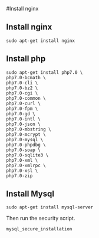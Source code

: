 #Install nginx

## Install nginx
```
sudo apt-get install nginx
```

## Install php
```
sudo apt-get install php7.0 \
php7.0-bcmath \
php7.0-cli \
php7.0-bz2 \
php7.0-cgi \
php7.0-common \
php7.0-curl \
php7.0-fpm \
php7.0-gd \
php7.0-intl \
php7.0-json \
php7.0-mbstring \
php7.0-mcrypt \
php7.0-mysql \
php7.0-phpdbg \
php7.0-soap \
php7.0-sqlite3 \
php7.0-xml \
php7.0-xmlrpc \
php7.0-xsl \
php7.0-zip
```

## Install Mysql
```
sudo apt-get install mysql-server
```
Then run the security script.
```
mysql_secure_installation
```
